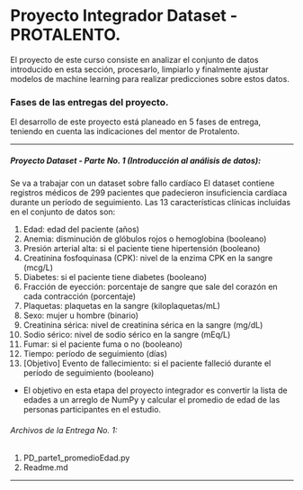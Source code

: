 # Proyecto Integrador Dataset - PROTALENTO.
El proyecto de este curso consiste en analizar el conjunto de datos introducido en esta sección, procesarlo, limpiarlo y finalmente ajustar modelos de machine learning para realizar predicciones sobre estos datos.

### Fases de las entregas del proyecto.
El desarrollo de este proyecto está planeado en 5 fases de entrega, teniendo en cuenta las indicaciones del mentor de Protalento.

------------

##### Proyecto Dataset - Parte No. 1 (Introducción al análisis de datos):
Se va a trabajar con un dataset sobre fallo cardíaco
El dataset contiene registros médicos de 299 pacientes que padecieron insuficiencia cardíaca durante un período de seguimiento.
Las 13 características clínicas incluidas en el conjunto de datos son:

1. Edad: edad del paciente (años)
2. Anemia: disminución de glóbulos rojos o hemoglobina (booleano)
3. Presión arterial alta: si el paciente tiene hipertensión (booleano)
4. Creatinina fosfoquinasa (CPK): nivel de la enzima CPK en la sangre (mcg/L)
5. Diabetes: si el paciente tiene diabetes (booleano)
6. Fracción de eyección: porcentaje de sangre que sale del corazón en cada contracción (porcentaje)
7. Plaquetas: plaquetas en la sangre (kiloplaquetas/mL)
8. Sexo: mujer u hombre (binario)
9. Creatinina sérica: nivel de creatinina sérica en la sangre (mg/dL)
10. Sodio sérico: nivel de sodio sérico en la sangre (mEq/L)
11. Fumar: si el paciente fuma o no (booleano)
12. Tiempo: período de seguimiento (días)
13. [Objetivo] Evento de fallecimiento: si el paciente falleció durante el período de seguimiento (booleano)

- El objetivo en esta etapa del proyecto integrador es convertir la lista de edades a un arreglo de NumPy y calcular el promedio de edad de las personas participantes en el estudio.

###### Archivos de la Entrega No. 1:
1. PD_parte1_promedioEdad.py
2. Readme.md
------------
